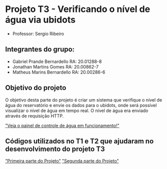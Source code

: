 # Projeto T3 - Verificando o nível de água via ubidots
- Professor: Sergio Ribeiro

## Integrantes do grupo: 
- Gabriel Prande Bernardello    RA: 20.01288-8
- Jonathan Martins Gomes        RA: 20.00862-7
- Matheus Marins Bernardello    RA: 20.00286-6

## Objetivo do projeto
O objetivo desta parte do projeto é criar um sistema que verifique o nível de água do reservatório e envie os dados para o ubidots, onde será possível visualizar o nível de água em tempo real. O nível de água era enviado através de requisição HTTP.

["Veja o painel de controle de água em funcionamento!"](https://www.youtube.com/watch?v=Lbbjr0JLXDI)

## Códigos utilizados no T1 e T2 que ajudaram no desenvolvimento do projeto T3

["Primeira parte do Projeto"](https://github.com/Jonathan-MG/Microcontroladores/tree/main/Projeto)
["Segunda parte do Projeto"](https://github.com/Jonathan-MG/Microcontroladores/tree/main/Projeto%202_S)
